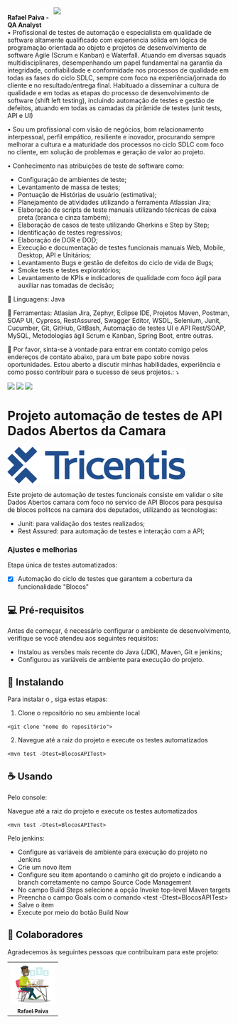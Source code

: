 <img src="https://raw.githubusercontent.com/MicaelliMedeiros/micaellimedeiros/master/image/computer-illustration.png" min-width="400px" max-width="400px" width="400px" align="right">

<p align="left"> 
  <strong>Rafael Paiva - QA Analyst</strong><br>
• Profissional de testes de automação e especialista em qualidade de software altamente qualificado com experiencia sólida em lógica de programação orientada ao objeto e projetos de desenvolvimento de software Agile (Scrum e Kanban) e Waterfall. Atuando em diversas squads multidisciplinares, desempenhando um papel fundamental na garantia da integridade, confiabilidade e conformidade nos processos de qualidade em todas as fases do ciclo SDLC, sempre com foco na experiência/jornada do cliente e no resultado/entrega final. Habituado a disseminar a cultura de qualidade e em todas as etapas do processo de desenvolvimento de software (shift left testing), incluindo automação de testes e gestão de defeitos, atuando em todas as camadas da pirâmide de testes (unit tests, API e UI)

• Sou um profissional com visão de negócios, bom relacionamento interpessoal, perfil empático, resiliente e inovador, procurando sempre melhorar a cultura e a maturidade dos processos no ciclo SDLC com foco no cliente, em solução de problemas e geração de valor ao projeto.

• Conhecimento nas atribuições de teste de software como:
- Configuração de ambientes de teste;
- Levantamento de massa de testes;
- Pontuação de Histórias de usuário (estimativa);
- Planejamento de atividades utilizando a ferramenta Atlassian Jira;
- Elaboração de scripts de teste manuais utilizando técnicas de caixa preta (branca e cinza também);
- Elaboração de casos de teste utilizando Gherkins e Step by Step;
- Identificação de testes regressivos;
- Elaboração de DOR e DOD;
- Execução e documentação de testes funcionais manuais Web, Mobile, Desktop, API e Unitários;
- Levantamento Bugs e gestão de defeitos do ciclo de vida de Bugs;
- Smoke tests e testes exploratórios;
- Levantamento de KPIs e indicadores de qualidade com foco ágil para auxiliar nas tomadas de decisão;

</p>

<p align="left">
  🦄 Linguagens: Java
</p>

<p align="left">
  💼 Ferramentas: Atlasian Jira, Zephyr, Eclipse IDE, Projetos Maven, Postman, SOAP UI, Cypress, RestAssured, Swagger Editor, WSDL, Selenium, Junit, Cucumber, Git, GitHub, GitBash, Automação de testes UI e API Rest/SOAP, MySQL, Metodologias ágil Scrum e Kanban, Spring Boot, entre outras.
</p>

<p align="left">
  💌 Por favor, sinta-se à vontade para entrar em contato comigo pelos endereços de contato abaixo, para um bate papo sobre novas oportunidades. Estou aberto a discutir minhas habilidades, experiência e como posso contribuir para o sucesso de seus projetos.: ⤵️
</p>

<a href="mailto:paiva.victor.rafael@gmail.com" alt="Gmail">
<img src="https://img.shields.io/badge/-Gmail-FF0000?style=flat-square&labelColor=FF0000&logo=gmail&logoColor=white" /></a>

<a href="https://www.linkedin.com/in/rafael-paiva-489039291" alt="LinkedIn">
<img src="https://img.shields.io/badge/-Linkedin-0e76a8?style=flat-square&logo=Linkedin&logoColor=white" /></a>

<a href="https://wa.me/11990195190" alt="WhatsApp">
<img src="https://img.shields.io/badge/-WhatsApp-25d366?style=flat-square&labelColor=25d366&logo=whatsapp&logoColor=white" /></a>

# Projeto automação de testes de API Dados Abertos da Camara

<img src="https://github.com/RafaelPaiv/TesteFormularioTricents/blob/main/src/test/resources/Imagens/Tricentis%20Logo%20Vector.png"  width="400px" alt="Imagem Tricents"/><br>


Este projeto de automação de testes funcionais consiste em validar o site Dados Abertos camara com foco no servico de API Blocos para pesquisa de blocos politcos na camara dos deputados, utilizando as tecnologias:
- Junit: para validação dos testes realizados;
- Rest Assured: para automação de testes e interação com a API;


### Ajustes e melhorias

Etapa única de testes automatizados:

- [x] Automação do ciclo de testes que garantem a cobertura da funcionalidade "Blocos"



## 💻 Pré-requisitos

Antes de começar, é necessário configurar o ambiente de desenvolvimento, verifique se você atendeu aos seguintes requisitos:

* Instalou as versões mais recente do Java (JDK), Maven, Git e jenkins;
* Configurou as variáveis de ambiente para execução do projeto.


## 🚀 Instalando <Projeto automacao de testes de API Dados Abertos da Camara>

Para instalar o <Projeto automacao de testes de API Dados Abertos da Camara>, siga estas etapas:

1. Clone o repositório no seu ambiente local
```
<git clone "nome do repositório">
```
2. Navegue até a raiz do projeto e execute os testes automatizados
```
<mvn test -Dtest=BlocosAPITest>
```

## ☕ Usando <Projeto automacao de testes de API Dados Abertos da Camara>

Pelo console:

Navegue até a raiz do projeto e execute os testes automatizados
```
<mvn test -Dtest=BlocosAPITest>
```

Pelo jenkins:

- Configure as variáveis de ambiente para execução do projeto no Jenkins
- Crie um novo item
- Configure seu item apontando o caminho git do projeto e indicando a branch corretamente no campo Source Code Management
- No campo Build Steps selecione a opção Invoke top-level Maven targets
- Preencha o campo Goals com o comando <test -Dtest=BlocosAPITest>
- Salve o item
- Execute por meio do botão Build Now


## 🤝 Colaboradores

Agradecemos às seguintes pessoas que contribuíram para este projeto:

<table>
  <tr>
    <td align="center">
      <a href="#">
        <img src="https://github.com/RafaelPaiv/TesteFormularioTricents/blob/main/src/test/resources/Imagens/avatar_rafa_programming.jpg" width="100px; alt="Foto do Rafael Paiva no GitHub"/><br>
        <sub>
          <b>Rafael Paiva</b>
        </sub>
      </a>
    </td>
  </tr>
</table>

